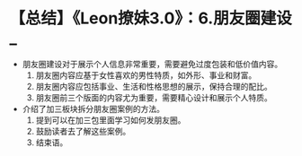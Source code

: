 # 【总结】《Leon撩妹3.0》：6.朋友圈建设_

-   朋友圈建设对于展示个人信息非常重要，需要避免过度包装和低价值内容。
    1.  朋友圈内容应基于女性喜欢的男性特质，如外形、事业和财富。
    2.  朋友圈内容应包括事业、生活和性格思想的展示，保持合理的配比。
    3.  朋友圈前三个版面的内容尤为重要，需要精心设计和展示个人特质。
-   介绍了加三板块拆分朋友圈案例的方法。
    1.  提到可以在加三包里面学习如何发朋友圈。
    2.  鼓励读者去了解这些案例。
    3.  结束语。